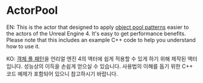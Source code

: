# ActorPool

EN: This is the actor that designed to apply [object pool patterns](https://en.wikipedia.org/wiki/Object_pool_pattern) easier to the actors of the Unreal Engine 4. It's easy to get performance benefits. Please note that this includes an example C++ code to help you understand how to use it.

KO: [객체 풀 패턴](https://en.wikipedia.org/wiki/Object_pool_pattern)을 언리얼 엔진 4의 액터에 쉽게 적용할 수 있게 하기 위해 제작된 액터 입니다. 성능상의 이득을 손쉽게 얻으실 수 있습니다. 사용법의 이해를 돕기 위한 C++ 코드 예제가 포함되어 있으니 참고하시기 바랍니다.
